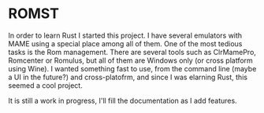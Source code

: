 # ROMST

In order to learn Rust I started this project. I have several emulators with MAME using a special place among all of them. One of the most tedious tasks is the Rom management. There are several tools such as ClrMamePro, Romcenter or Romulus, but all of them are Windows only (or cross platform using Wine). I wanted something fast to use, from the command line (maybe a UI in the future?) and cross-platofrm, and since I was elarning Rust, this seemed a cool project.

It is still a work in progress, I'll fill the documentation as I add features.